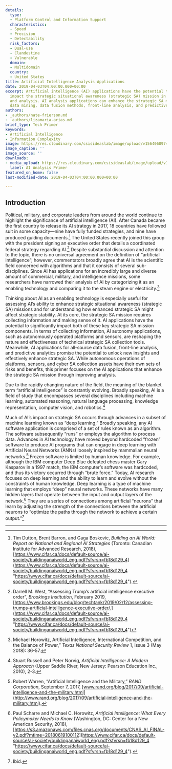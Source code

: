 ```yaml
---
details:
  type:
  - Platform Control and Information Support
  characteristics:
  - Speed
  - Precision
  - Detectability
  risk_factors:
  - Dual-use
  - Clandestine
  - Vulnerable
  domain:
  - Multidomain
  country:
  - United States
title: Artificial Intelligence Analysis Applications
date: 2019-04-03T04:00:00.000+00:00
excerpt: Artificial intelligence (AI) applications have the potential to significantly
  impact the strategic situational awareness (strategic SA) mission in two key areas—operations
  and analysis. AI analysis applications can enhance the strategic SA mission by employing
  data mining, data fusion methods, front-line analysis, and predictive analytics.
authors:
- _authors/nate-frierson.md
- _authors/lizamaria-arias.md
brief_type: Tech Primer
keywords:
- Artificial Intelligence
- Information Complexity
image: https://res.cloudinary.com/csisideaslab/image/upload/v1564060974/on-the-radar/AI.jpg
image_caption: ''
image_source: ''
downloads:
- media_upload: https://res.cloudinary.com/csisideaslab/image/upload/v1564247093/on-the-radar/Artificial%20Intelligence%20Analysis%20Primer.pdf
  label: AI Analysis Primer
featured_on_home: false
last-modified-date: 2019-04-03T04:00:00.000+00:00

---
```

## Introduction

Political, military, and corporate leaders from around the world continue to highlight the significance of artificial intelligence (AI). After Canada became the first country to release its AI strategy in 2017, 18 countries have followed suit in some capacity—nine have fully funded strategies, and nine have produced guiding documents.[^1] The United States recently joined this group with the president signing an executive order that details a coordinated federal strategy regarding AI.[^2] Despite substantial discussion and attention to the topic, there is no universal agreement on the definition of “artificial intelligence”; however, commentators broadly agree that AI is the scientific field concerned with algorithms and that it consists of several sub-disciplines. Since AI has applications for an incredibly large and diverse amount of commercial, military, and intelligence missions, some researchers have narrowed their analysis of AI by categorizing it as an enabling technology and comparing it to the steam engine or electricity.[^3]

Thinking about AI as an enabling technology is especially useful for assessing AI’s ability to enhance <define>strategic situational awareness</define> (strategic SA) missions and for understanding how enhanced strategic SA might affect <define>strategic stability</define>. At its core, the strategic SA mission requires collecting information and making sense of it. AI applications have the potential to significantly impact both of these key strategic SA mission components. In terms of collecting information, AI autonomy applications, such as autonomously operated platforms and sensors, are reshaping the nature and effectiveness of technical strategic SA collection tools. Meanwhile, AI applications for all-source data fusion, front-line analysis, and predictive analytics promise the potential to unlock new insights and effectively enhance strategic SA. While autonomous operations of platforms, sensors, and cyber SA collection assets have their own sets of risks and benefits, this primer focuses on the AI applications that enhance the strategic SA mission through improving analysis.

Due to the rapidly changing nature of the field, the meaning of the blanket term “artificial intelligence” is constantly evolving. Broadly speaking, AI is a field of study that encompasses several disciplines including machine learning, automated reasoning, natural language processing, knowledge representation, computer vision, and robotics.[^4]

Much of AI’s impact on strategic SA occurs through advances in a subset of machine learning known as “deep learning,” Broadly speaking, any AI software application is comprised of a set of rules known as an algorithm. The software subsequently “runs” or employs the algorithm to process data. Advances in AI technology have moved beyond hardcoded “frozen” software to produce AI programs that can engage in deep learning with Artificial Neural Networks (ANNs) loosely inspired by mammalian neural networks.[^5] Frozen software is limited by human knowledge. For example, although the IBM computer Deep Blue defeated chess master Gary Kasparov in a 1997 match, the IBM computer’s software was hardcoded, and thus its victory occurred through “brute force.” Today, AI research focuses on deep learning and the ability to learn and evolve without the constraints of human knowledge. Deep learning is a type of machine learning that employs “deep” neural networks. These networks have many hidden layers that operate between the input and output layers of the network.[^6] They are a series of connections among artificial “neurons” that learn by adjusting the strength of the connections between the artificial neurons to “optimize the paths through the network to achieve a certain output.”[^7]

***

[^1]: Tim Dutton, Brent Barron, and Gaga Boskovic, _Building an AI World: Report on National and Regional AI Strategies_ (Toronto: Canadian Institute for Advanced Research, 2018), [https://www.cifar.ca/docs/default-source/ai-society/buildinganaiworld_eng.pdf?sfvrsn=fb18d129_4](https://www.cifar.ca/docs/default-source/ai-society/buildinganaiworld_eng.pdf?sfvrsn=fb18d129_4 "https://www.cifar.ca/docs/default-source/ai-society/buildinganaiworld_eng.pdf?sfvrsn=fb18d129_4").

[^2]: Darrell M. West, “Assessing Trump’s artificial intelligence executive order”, _Brookings Institution_, February 2019,[ ](%20https:/www.brookings.edu/blog/techtank/2019/02/12/assessing-trumps-artificial-intelligence-executive-order/)[https://www.brookings.edu/blog/techtank/2019/02/12/assessing-trumps-artificial-intelligence-executive-order/.](https://www.cifar.ca/docs/default-source/ai-society/buildinganaiworld_eng.pdf?sfvrsn=fb18d129_4 "https://www.cifar.ca/docs/default-source/ai-society/buildinganaiworld_eng.pdf?sfvrsn=fb18d129_4")

[^3]: Michael Horowitz, Artificial Intelligence, International Competition, and the Balance of Power,” _Texas National Security Review_ 1, issue 3 (May 2018): 36-57.

[^4]: Stuart Russell and Peter Norvig, _Artificial Intelligence: A Modern Approach_ (Upper Saddle River, New Jersey: Pearson Education Inc., 2010), 2-3.

[^5]: Robert Warren, “Artificial Intelligence and the Military,” _RAND Corporation_, September 7, 2017, [www.rand.org/blog/2017/09/artificial-intelligence-and-the-military.html](http://www.rand.org/blog/2017/09/artificial-intelligence-and-the-military.html).

[^6]: Paul Scharre and Michael C. Horowitz, _Artificial Intelligence: What Every Policymaker Needs to Know_ (Washington, DC: Center for a New American Security, 2018), [https://s3.amazonaws.com/files.cnas.org/documents/CNAS_AI_FINAL-v2.pdf?mtime=20180619100112](https://www.cifar.ca/docs/default-source/ai-society/buildinganaiworld_eng.pdf?sfvrsn=fb18d129_4 "https://www.cifar.ca/docs/default-source/ai-society/buildinganaiworld_eng.pdf?sfvrsn=fb18d129_4").

[^7]: Ibid.